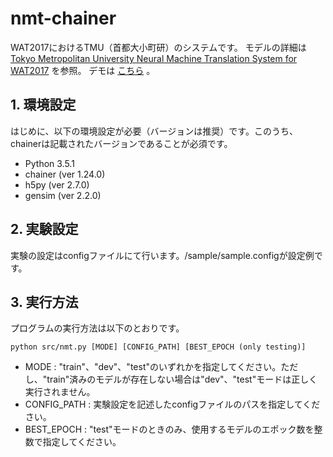 # nmt-chainer 

WAT2017におけるTMU（首都大小町研）のシステムです。
モデルの詳細は
[Tokyo Metropolitan University Neural Machine Translation System for WAT2017](http://aclweb.org/anthology/W17-5716.pdf)
を参照。
デモは
[こちら](http://cl.sd.tmu.ac.jp/~matsumura/translator)
。

## 1. 環境設定
はじめに、以下の環境設定が必要（バージョンは推奨）です。このうち、chainerは記載されたバージョンであることが必須です。
- Python 3.5.1
- chainer (ver 1.24.0)
- h5py (ver 2.7.0)
- gensim (ver 2.2.0)

## 2. 実験設定
実験の設定はconfigファイルにて行います。/sample/sample.configが設定例です。

## 3. 実行方法
プログラムの実行方法は以下のとおりです。
```
python src/nmt.py [MODE] [CONFIG_PATH] [BEST_EPOCH (only testing)]
```
- MODE : "train"、"dev"、"test"のいずれかを指定してください。ただし、"train"済みのモデルが存在しない場合は"dev"、"test"モードは正しく実行されません。
- CONFIG_PATH : 実験設定を記述したconfigファイルのパスを指定してください。
- BEST_EPOCH : "test"モードのときのみ、使用するモデルのエポック数を整数で指定してください。
